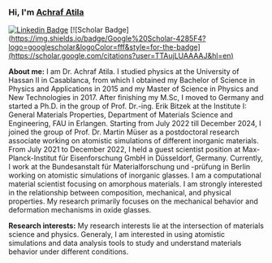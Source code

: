 <!-- https://javascript.plainenglish.io/how-to-create-an-awesome-github-profile-readme-a474d5b45645 -->
### Hi, I'm <a href="https://www.aatila.com/" target="_blank">Achraf Atila</a> </samp>

[![Linkedin Badge](https://img.shields.io/badge/-LinkedIn-0e76a8?style=flat-square&logo=Linkedin&logoColor=white)](https://www.linkedin.com/in/achrafatila/)
[![Scholar Badge](https://img.shields.io/badge/Google%20Scholar-4285F4?logo=googlescholar&logoColor=fff&style=for-the-badge](https://scholar.google.com/citations?user=TTAujLUAAAAJ&hl=en)


**About me:** 
I am Dr. Achraf Atila. I studied physics at the University of Hassan II in Casablanca, from which I obtained my Bachelor of Science in Physics and Applications in 2015 and my Master of Science in Physics and New Technologies in 2017. After finishing my M.Sc, I moved to Germany and started a Ph.D. in the group of Prof. Dr.-ing. Erik Bitzek at the Institute I: General Materials Properties, Department of Materials Science and Engineering, FAU in Erlangen. Starting from July 2022 till December 2024, I joined the group of Prof. Dr. Martin Müser as a postdoctoral research associate working on atomistic simulations of different inorganic materials. From July 2021 to December 2022, I held a guest scientist position at Max-Planck-Institut für Eisenforschung GmbH in Düsseldorf, Germany. Currently, I work at the Bundesanstalt für Materialforschung und -prüfung in Berlin working on atomistic simulations of inorganic glasses.
I am a computational material scientist focusing on amorphous materials. I am strongly interested in the relationship between composition, mechanical, and physical properties. My research primarily focuses on the mechanical behavior and deformation mechanisms in oxide glasses.


**Research interests:** My research interests lie at the intersection of materials science and physics. Generaly, I am interested in using atomistic simulations and data analysis tools to study and understand materials behavior under different conditions.
